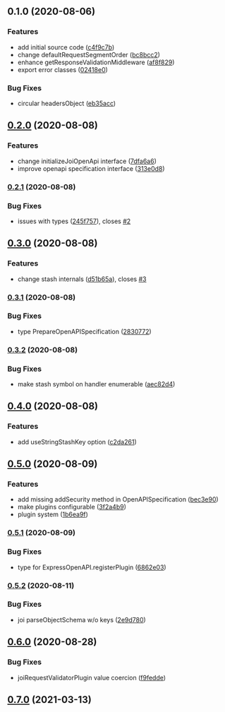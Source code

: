 ## 0.1.0 (2020-08-06)


### Features

* add initial source code ([c4f9c7b](https://github.com/MunifTanjim/express-joi-openapi/commit/c4f9c7bf5917228532d78212832fdd600db53528))
* change defaultRequestSegmentOrder ([bc8bcc2](https://github.com/MunifTanjim/express-joi-openapi/commit/bc8bcc2baf4045e5bef1f9fa130424d040e509f5))
* enhance getResponseValidationMiddleware ([af8f829](https://github.com/MunifTanjim/express-joi-openapi/commit/af8f8298e1554f54864837a7559fcfad437acda9))
* export error classes ([02418e0](https://github.com/MunifTanjim/express-joi-openapi/commit/02418e01408812a4699a369735a3f9086befea3f))


### Bug Fixes

* circular headersObject ([eb35acc](https://github.com/MunifTanjim/express-joi-openapi/commit/eb35acca653ad44b73887b529c10a752440190f7))

## [0.2.0](https://github.com/MunifTanjim/express-joi-openapi/compare/0.1.0...0.2.0) (2020-08-08)


### Features

* change initializeJoiOpenApi interface ([7dfa6a6](https://github.com/MunifTanjim/express-joi-openapi/commit/7dfa6a6229a0cd6276569c6c9c8cb234e21bde65))
* improve openapi specification interface ([313e0d8](https://github.com/MunifTanjim/express-joi-openapi/commit/313e0d8b2acd4c207ebd0fc3a34ceeeeddbad619))

### [0.2.1](https://github.com/MunifTanjim/express-joi-openapi/compare/0.2.0...0.2.1) (2020-08-08)


### Bug Fixes

* issues with types ([245f757](https://github.com/MunifTanjim/express-joi-openapi/commit/245f7572f4c481b7a47b3c60e7f3035a1dc5d111)), closes [#2](https://github.com/MunifTanjim/express-joi-openapi/issues/2)

## [0.3.0](https://github.com/MunifTanjim/express-joi-openapi/compare/0.2.1...0.3.0) (2020-08-08)


### Features

* change stash internals ([d51b65a](https://github.com/MunifTanjim/express-joi-openapi/commit/d51b65afc0ed43f9a2c5fbc8be8dced64e45754c)), closes [#3](https://github.com/MunifTanjim/express-joi-openapi/issues/3)

### [0.3.1](https://github.com/MunifTanjim/express-joi-openapi/compare/0.3.0...0.3.1) (2020-08-08)


### Bug Fixes

* type PrepareOpenAPISpecification ([2830772](https://github.com/MunifTanjim/express-joi-openapi/commit/283077223525339a922cbe736a42b8394f0ab79a))

### [0.3.2](https://github.com/MunifTanjim/express-joi-openapi/compare/0.3.1...0.3.2) (2020-08-08)


### Bug Fixes

* make stash symbol on handler enumerable ([aec82d4](https://github.com/MunifTanjim/express-joi-openapi/commit/aec82d41c4449e24f8196170fb12e5639b4587e9))

## [0.4.0](https://github.com/MunifTanjim/express-joi-openapi/compare/0.3.2...0.4.0) (2020-08-08)


### Features

* add useStringStashKey option ([c2da261](https://github.com/MunifTanjim/express-joi-openapi/commit/c2da2618f5e085f07a633b21f6170fcf4a883521))

## [0.5.0](https://github.com/MunifTanjim/express-joi-openapi/compare/0.4.0...0.5.0) (2020-08-09)


### Features

* add missing addSecurity method in OpenAPISpecification ([bec3e90](https://github.com/MunifTanjim/express-joi-openapi/commit/bec3e90665a52e431529d1ffa983810584eb8135))
* make plugins configurable ([3f2a4b9](https://github.com/MunifTanjim/express-joi-openapi/commit/3f2a4b9b9c1346e1c34cc75f6e4dea92d2db64c3))
* plugin system ([1b6ea9f](https://github.com/MunifTanjim/express-joi-openapi/commit/1b6ea9f1195af9204d5c9e1112a31ffc622db297))

### [0.5.1](https://github.com/MunifTanjim/express-joi-openapi/compare/0.5.0...0.5.1) (2020-08-09)


### Bug Fixes

* type for ExpressOpenAPI.registerPlugin ([6862e03](https://github.com/MunifTanjim/express-joi-openapi/commit/6862e036eca8826ddbd237acdb7eac0adf62deeb))

### [0.5.2](https://github.com/MunifTanjim/express-joi-openapi/compare/0.5.1...0.5.2) (2020-08-11)


### Bug Fixes

* joi parseObjectSchema w/o keys ([2e9d780](https://github.com/MunifTanjim/express-joi-openapi/commit/2e9d78087592e7463d6bd7ac7901f8630ebc1cb1))

## [0.6.0](https://github.com/MunifTanjim/express-joi-openapi/compare/0.5.2...0.6.0) (2020-08-28)


### Bug Fixes

* joiRequestValidatorPlugin value coercion ([f9fedde](https://github.com/MunifTanjim/express-joi-openapi/commit/f9feddea6aa7d806c16f9fd586a0222cd982eb5a))

## [0.7.0](https://github.com/MunifTanjim/express-joi-openapi/compare/0.6.0...0.7.0) (2021-03-13)

